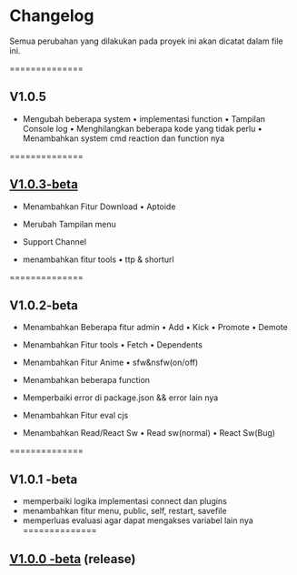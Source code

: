 # Changelog

Semua perubahan yang dilakukan pada proyek ini akan dicatat dalam file ini.

==============
## V1.0.5
- Mengubah beberapa system 
  • implementasi function 
  • Tampilan Console log
  • Menghilangkan beberapa kode yang tidak perlu
  • Menambahkan system cmd reaction dan function nya

==============
## [V1.0.3-beta](https://github.com/user-attachments/files/17806920/whatsapp-bot.zip) 
- Menambahkan Fitur Download
  • Aptoide

- Merubah Tampilan menu
- Support Channel
- menambahkan fitur tools
  • ttp & shorturl 

==============
## V1.0.2-beta
- Menambahkan Beberapa fitur admin
  • Add
  • Kick
  • Promote
  • Demote
  
- Menambahkan Fitur tools
  • Fetch
  • Dependents
- Menambahkan Fitur Anime
  • sfw&nsfw(on/off)
- Menambahkan beberapa function

- Memperbaiki error di package.json && error lain nya

- Menambahkan Fitur eval cjs

- Menambahkan Read/React Sw
  • Read sw(normal)
  • React Sw(Bug)

==============
## V1.0.1 -beta

- memperbaiki logika implementasi connect dan plugins
- menambahkan fitur menu, public, self, restart, savefile
- memperluas evaluasi agar dapat mengakses variabel lain nya
==============
## [V1.0.0 -beta](https://github.com/user-attachments/files/17690534/whatsapp-bot.zip) (release)
